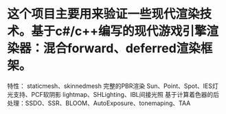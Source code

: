 # 这个项目主要用来验证一些现代渲染技术。基于c#/c++编写的现代游戏引擎渲染器：混合forward、deferred渲染框架。
特性：
staticmesh、skinnedmesh
完整的PBR渲染
Sun、Point、Spot、IES灯光支持、PCF软阴影
lightmap、SHLighting、IBL间接光照
基于计算着色器的后处理：SSDO、SSR、BLOOM、AutoExposure、tonemaping、TAA
